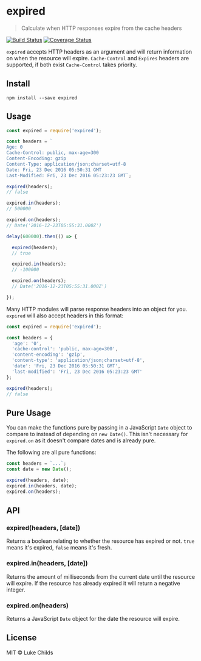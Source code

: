 # expired

> Calculate when HTTP responses expire from the cache headers

[![Build Status](https://travis-ci.org/lukechilds/expired.svg?branch=master)](https://travis-ci.org/lukechilds/expired) [![Coverage Status](https://coveralls.io/repos/github/lukechilds/expired/badge.svg?branch=master)](https://coveralls.io/github/lukechilds/expired?branch=master)

`expired` accepts HTTP headers as an argument and will return information on when the resource will expire. `Cache-Control` and `Expires` headers are supported, if both exist `Cache-Control` takes priority.

## Install

```shell
npm install --save expired
```

## Usage

```js
const expired = require('expired');

const headers = `
Age: 0
Cache-Control: public, max-age=300
Content-Encoding: gzip
Content-Type: application/json;charset=utf-8
Date: Fri, 23 Dec 2016 05:50:31 GMT
Last-Modified: Fri, 23 Dec 2016 05:23:23 GMT`;

expired(headers);
// false

expired.in(headers);
// 500000

expired.on(headers);
// Date('2016-12-23T05:55:31.000Z')

delay(600000).then(() => {

  expired(headers);
  // true

  expired.in(headers);
  // -100000

  expired.on(headers);
  // Date('2016-12-23T05:55:31.000Z')

});
```

Many HTTP modules will parse response headers into an object for you. `expired` will also accept headers in this format:

```js
const expired = require('expired');

const headers = {
  'age': '0',
  'cache-control': 'public, max-age=300',
  'content-encoding': 'gzip',
  'content-type': 'application/json;charset=utf-8',
  'date': 'Fri, 23 Dec 2016 05:50:31 GMT',
  'last-modified': 'Fri, 23 Dec 2016 05:23:23 GMT'
};

expired(headers);
// false
```

## Pure Usage

You can make the functions pure by passing in a JavaScript `Date` object to compare to instead of depending on `new Date()`. This isn't necessary for `expired.on` as it doesn't compare dates and is already pure.

The following are all pure functions:

```js
const headers = `...`;
const date = new Date();

expired(headers, date);
expired.in(headers, date);
expired.on(headers);
```

## API

### expired(headers, [date])

Returns a boolean relating to whether the resource has expired or not. `true` means it's expired, `false` means it's fresh.

### expired.in(headers, [date])

Returns the amount of milliseconds from the current date until the resource will expire. If the resource has already expired it will return a negative integer.

### expired.on(headers)

Returns a JavaScript `Date` object for the date the resource will expire.

## License

MIT © Luke Childs
